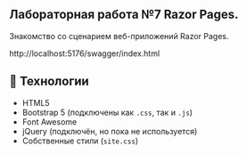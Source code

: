 ## Лабораторная работа №7 Razor Pages.
Знакомство со сценарием веб-приложений Razor Pages.


http://localhost:5176/swagger/index.html 

## 🔧 Технологии

- HTML5
- Bootstrap 5 (подключены как `.css`, так и `.js`)
- Font Awesome
- jQuery (подключён, но пока не используется)
- Собственные стили (`site.css`)
